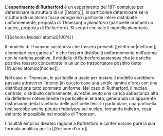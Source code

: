 L'**esperimento di Rutherford** è un esperimento del 1911 compiuto per determinare la struttura di un [[atomo]], in particolare determinare se la struttura di un atomo fosse *omogenea* (particelle intere distribuite uniformemente, proposta di Thomson) o *planetaria* (particelle orbitanti un nucleo, proposta di Rutherford). Si scoprì che vale il modello planetario.

![[Schema Modelli atomici|100%]]

Il modello di Thomson sosteneva che fossero presenti [[elettrone|elettroni]] elementari con carica $e^{-}$ e che fossero distribuiti uniformemente nell'atomo con le cariche positive. Il modello di Rutherford sosteneva che le cariche positive fossero concentrate in un unico trasportatore positivo detto [[Nucleo atomico|nucleo]].

Nel caso di Thomson, le particelle $\alpha$ usate per testare il modello sarebbero passate attraverso l'atomo (in questo caso una sottile lamina d'oro) con una distribuzione tutto sommato uniforme. Nel caso di Rutherford, il nucleo centrale, distribuito centralmente, avrebbe avuto una carica abbastanza alta da deflettere notevolmente le particelle in entrata, generando un'apparente distorsione della traiettoria delle particelle test. In particolare, una particella test sarebbe anche potuta *rimbalzare* sul nucleo, tornando indietro, cosa del tutto impossibile nel modello di Thomson.

I risultati empirici diedero ragione a Rutherford e confermarono pure la sua formula analitica per la [[Sezione d'urto]].